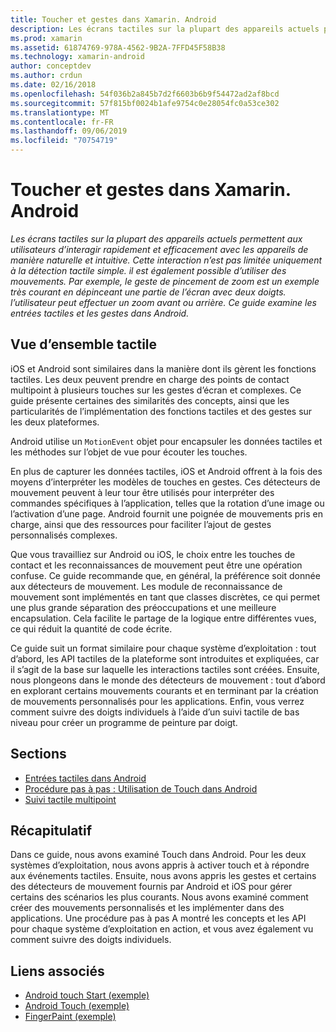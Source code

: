 ```yaml
---
title: Toucher et gestes dans Xamarin. Android
description: Les écrans tactiles sur la plupart des appareils actuels permettent aux utilisateurs d’interagir rapidement et efficacement avec les appareils de manière naturelle et intuitive. Cette interaction n’est pas limitée uniquement à la détection tactile simple. il est également possible d’utiliser des mouvements. Par exemple, le geste de pincement de zoom est un exemple très courant en dépinceant une partie de l’écran avec deux doigts. l’utilisateur peut effectuer un zoom avant ou arrière. Ce guide examine les entrées tactiles et les gestes dans Android.
ms.prod: xamarin
ms.assetid: 61874769-978A-4562-9B2A-7FFD45F58B38
ms.technology: xamarin-android
author: conceptdev
ms.author: crdun
ms.date: 02/16/2018
ms.openlocfilehash: 54f036b2a845b7d2f6603b6b9f54472ad2af8bcd
ms.sourcegitcommit: 57f815bf0024b1afe9754c0e28054fc0a53ce302
ms.translationtype: MT
ms.contentlocale: fr-FR
ms.lasthandoff: 09/06/2019
ms.locfileid: "70754719"
---
```

# <a name="touch-and-gestures-in-xamarinandroid"></a>Toucher et gestes dans Xamarin. Android

_Les écrans tactiles sur la plupart des appareils actuels permettent aux utilisateurs d’interagir rapidement et efficacement avec les appareils de manière naturelle et intuitive. Cette interaction n’est pas limitée uniquement à la détection tactile simple. il est également possible d’utiliser des mouvements. Par exemple, le geste de pincement de zoom est un exemple très courant en dépinceant une partie de l’écran avec deux doigts. l’utilisateur peut effectuer un zoom avant ou arrière. Ce guide examine les entrées tactiles et les gestes dans Android._

## <a name="touch-overview"></a>Vue d’ensemble tactile

iOS et Android sont similaires dans la manière dont ils gèrent les fonctions tactiles. Les deux peuvent prendre en charge des points de contact multipoint à plusieurs touches sur les gestes d’écran et complexes. Ce guide présente certaines des similarités des concepts, ainsi que les particularités de l’implémentation des fonctions tactiles et des gestes sur les deux plateformes.

Android utilise un `MotionEvent` objet pour encapsuler les données tactiles et les méthodes sur l’objet de vue pour écouter les touches.

En plus de capturer les données tactiles, iOS et Android offrent à la fois des moyens d’interpréter les modèles de touches en gestes. Ces détecteurs de mouvement peuvent à leur tour être utilisés pour interpréter des commandes spécifiques à l’application, telles que la rotation d’une image ou l’activation d’une page. Android fournit une poignée de mouvements pris en charge, ainsi que des ressources pour faciliter l’ajout de gestes personnalisés complexes.

Que vous travailliez sur Android ou iOS, le choix entre les touches de contact et les reconnaissances de mouvement peut être une opération confuse. Ce guide recommande que, en général, la préférence soit donnée aux détecteurs de mouvement. Les module de reconnaissance de mouvement sont implémentés en tant que classes discrètes, ce qui permet une plus grande séparation des préoccupations et une meilleure encapsulation. Cela facilite le partage de la logique entre différentes vues, ce qui réduit la quantité de code écrite.

Ce guide suit un format similaire pour chaque système d’exploitation : tout d’abord, les API tactiles de la plateforme sont introduites et expliquées, car il s’agit de la base sur laquelle les interactions tactiles sont créées. Ensuite, nous plongeons dans le monde des détecteurs de mouvement : tout d’abord en explorant certains mouvements courants et en terminant par la création de mouvements personnalisés pour les applications. Enfin, vous verrez comment suivre des doigts individuels à l’aide d’un suivi tactile de bas niveau pour créer un programme de peinture par doigt.

## <a name="sections"></a>Sections

- [Entrées tactiles dans Android](~/android/app-fundamentals/touch/android-touch-walkthrough.md)
- [Procédure pas à pas : Utilisation de Touch dans Android](~/android/app-fundamentals/touch/android-touch-walkthrough.md)
- [Suivi tactile multipoint](touch-tracking.md)

## <a name="summary"></a>Récapitulatif

Dans ce guide, nous avons examiné Touch dans Android. Pour les deux systèmes d’exploitation, nous avons appris à activer touch et à répondre aux événements tactiles. Ensuite, nous avons appris les gestes et certains des détecteurs de mouvement fournis par Android et iOS pour gérer certains des scénarios les plus courants. Nous avons examiné comment créer des mouvements personnalisés et les implémenter dans des applications. Une procédure pas à pas A montré les concepts et les API pour chaque système d’exploitation en action, et vous avez également vu comment suivre des doigts individuels.

## <a name="related-links"></a>Liens associés

- [Android touch Start (exemple)](https://docs.microsoft.com/samples/xamarin/monodroid-samples/applicationfundamentals-touch-start)
- [Android Touch (exemple)](https://docs.microsoft.com/samples/xamarin/monodroid-samples/applicationfundamentals-touch-final)
- [FingerPaint (exemple)](https://docs.microsoft.com/samples/xamarin/monodroid-samples/applicationfundamentals-fingerpaint)
